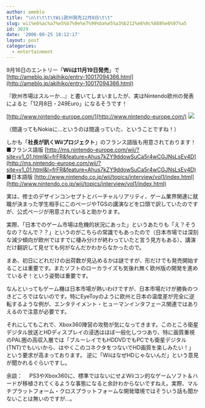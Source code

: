 ```yaml
---
author: ameblo
title: "\n\t\t\t\tWii欧州発売12月8日\t\t"
slug: wii%e6%ac%a7%e5%b7%9e%e7%99%ba%e5%a3%b212%e6%9c%888%e6%97%a5
id: 3029
date: '2006-09-25 18:12:17'
layout: post
categories:
  - entertainment
---
```


9月16日のエントリー「**Wiiは11月19日発売**」で [http://ameblo.jp/akihiko/entry-10017094366.html](http://ameblo.jp/akihiko/entry-10017094366.html)

『欧州市場はスルーか...』と書いてしまいましたが、実はNintendo欧州の発表によると「12月8日・249Euro」になるそうです！

[http://www.nintendo-europe.com/](http://www.nintendo-europe.com/) ![](http://media.nintendo-europe.com/compel/images/jbQimSOBIfmq8jlqZ88RY4g6pl0OF_CQ.jpg)

（間違ってもNokiaに…というのは間違っていた、ということですね！）

しかも「**社長が訊くWiiプロジェクト**」のフランス語版も用意されております！ ■フランス語版 [http://ms.nintendo-europe.com/wii/?site=v1_01.html&l=frFR&feature=Ahus7kZY9ddowSuCa5r4wCGJNsLsEv4D](http://ms.nintendo-europe.com/wii/?site=v1_01.html&l=frFR&feature=Ahus7kZY9ddowSuCa5r4wCGJNsLsEv4D) ■日本語版 [http://www.nintendo.co.jp/wii/topics/interview/vol1/index.html](http://www.nintendo.co.jp/wii/topics/interview/vol1/index.html)

実は、修士のデザインコンセプトとバーチャルリアリティ、ゲーム業界関連に就職が決まった学生相手にこのページやTGSの講演などを口頭で訳していたのですが、公式ページが用意されていると助かります。

実際、「日本でのゲーム市場は危機的状況にあった」というあたりも「え？そうなの？なんで？？」というのがこちらの常識でもあったので（日本市場では深刻な減少傾向が欧州ではすでに棲み分けが終わっていたと言う見方もある）、講演だけ翻訳して見せても何がなんだかわからなかったので。

まあ、初日にどれだけの出荷数が見込めるかは謎ですが、形だけでも発売開始することは重要です。またソフトのローカライズも気後れ無く欧州版の開発を進めているぞ！という姿勢は重要です。

なんといってもゲーム機は日本市場が熱いわけですが、日本市場だけが勝負のつきどころではないのです。特にEyeToyのように欧州と日本の温度差が完全に逆転するような例が、エンタテイメント・ヒューマンインタフェース関連ではありえるので注意が必要です。

それにしてもこれで、Xbox360陣営の攻勢が気になってきます。このところ衛星デジタル放送とHDディスプレイの浸透はほぼ一般化しつつあり、特に画質重視のPAL圏の高収入層では「ブルーレイでもHDDVDでもPCでも衛星デジタル(TNT)でもいいから、はやくこのコネクタをつないでHD画質を楽しみたい！」という要求が高まっております。 逆に「WiiはなぜHDじゃないんだ」という意見が聞かれるぐらいですし。

余談： 　PS3やXbox360に、標準ではないにせよWiiコン的なゲームソフト＆ハードが移植されてくるような事態になると余計わからないですねえ。実際、マルチプラットフォーム・クロスプラットフォームな開発環境ではそういう話も聞かないことは無いのですが…。